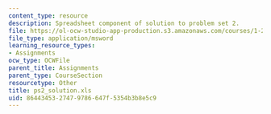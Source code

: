```yaml
---
content_type: resource
description: Spreadsheet component of solution to problem set 2.
file: https://ol-ocw-studio-app-production.s3.amazonaws.com/courses/1-224j-carrier-systems-fall-2003/8644345327479786647f5354b3b8e5c9_ps2_solution.xls
file_type: application/msword
learning_resource_types:
- Assignments
ocw_type: OCWFile
parent_title: Assignments
parent_type: CourseSection
resourcetype: Other
title: ps2_solution.xls
uid: 86443453-2747-9786-647f-5354b3b8e5c9
---
```

